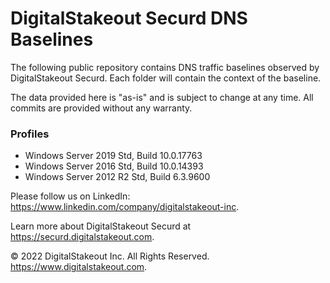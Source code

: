 # DigitalStakeout Securd DNS Baselines

The following public repository contains DNS traffic baselines observed by DigitalStakeout Securd. Each folder will contain the context of the baseline. 

The data provided here is "as-is" and is subject to change at any time. All commits are provided without any warranty.  

### Profiles

- Windows Server 2019 Std, Build 10.0.17763
- Windows Server 2016 Std, Build 10.0.14393
- Windows Server 2012 R2 Std, Build 6.3.9600


Please follow us on LinkedIn: https://www.linkedin.com/company/digitalstakeout-inc.

Learn more about DigitalStakeout Securd at https://securd.digitalstakeout.com. 

© 2022 DigitalStakeout Inc. All Rights Reserved. https://www.digitalstakeout.com.
